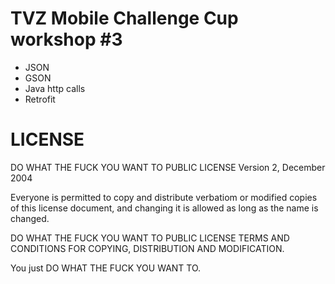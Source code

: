 # TVZ Mobile Challenge Cup workshop #3

* JSON
* GSON
* Java http calls
* Retrofit

# LICENSE

DO WHAT THE FUCK YOU WANT TO PUBLIC LICENSE Version 2, December 2004

Everyone is permitted to copy and distribute verbatiom or modified copies of this license document, and changing it is allowed as long as the name is changed.

DO WHAT THE FUCK YOU WANT TO PUBLIC LICENSE TERMS AND CONDITIONS FOR COPYING, DISTRIBUTION AND MODIFICATION.


You just DO WHAT THE FUCK YOU WANT TO.
